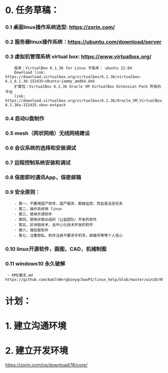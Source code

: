 # 0. 任务草稿：
  ### 0.1 桌面linux操作系统选型: https://zorin.com/ 
  ### 0.2 服务器linux操作系统：https://ubuntu.com/download/server
  ### 0.3 虚拟机管理系统 virtual box: https://www.virtualbox.org/
        版本：VirtualBox 6.1.36 for Linux 子版本： ubuntu 22.04  
        Download link: https://download.virtualbox.org/virtualbox/6.1.36/virtualbox-6.1_6.1.36-152435~Ubuntu~jammy_amd64.deb
        扩展包：VirtualBox 6.1.36 Oracle VM VirtualBox Extension Pack 所有的平台 
        link:  https://download.virtualbox.org/virtualbox/6.1.36/Oracle_VM_VirtualBox_Extension_Pack-6.1.36a-152435.vbox-extpack
        
 ### 0.4 启动U盘制作
 ### 0.5 mesh（网状网络）无线网络建设
 ### 0.6 会议系统的选择和安装调试
 ### 0.7 远程控制系统安装和调试
 ### 0.8 保密即时通讯App，保密邮箱
 ### 0.9 安全原则：
        - 第一，不要用国产软件，国产服务，都被监控，而且是法定任务
        - 第二，操作系统用 linux
        - 第三，使用开源软件
        - 第四，使用非商业组织（公益团队）开发的软件
        - 第五，区块链技术，去中心化技术开发的软件
        - 第六，强加密软件
        - 第七，注重隐私，软件注册不要求手机号，邮箱号等等个人信心
        
  ### 0.10 linux开源软件，画图，CAD，机械制图
  ### 0.11 windows10 永久破解
     - KMS激活.md  https://github.com/AaG7xNnrgbzeyqc5woPS/linux_help/blob/master/win10/KMS%E6%BF%80%E6%B4%BB.md
 
        
        
        
        

# 计划：
# 1. 建立沟通环境
 ## 
# 2. 建立开发环境
 https://zorin.com/os/download/16/core/ 






